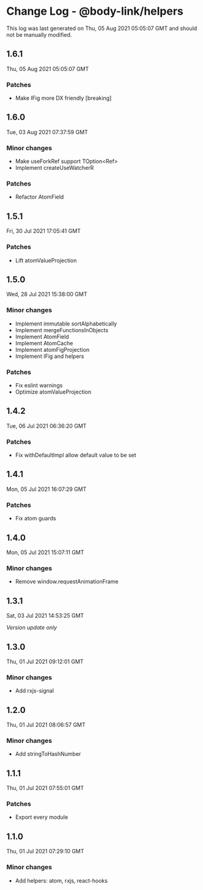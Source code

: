 # Change Log - @body-link/helpers

This log was last generated on Thu, 05 Aug 2021 05:05:07 GMT and should not be manually modified.

## 1.6.1
Thu, 05 Aug 2021 05:05:07 GMT

### Patches

- Make IFig more DX friendly [breaking]

## 1.6.0
Tue, 03 Aug 2021 07:37:59 GMT

### Minor changes

- Make useForkRef support TOption<Ref<HTMLElement>>
- Implement createUseWatcherR

### Patches

- Refactor AtomField

## 1.5.1
Fri, 30 Jul 2021 17:05:41 GMT

### Patches

- Lift atomValueProjection

## 1.5.0
Wed, 28 Jul 2021 15:38:00 GMT

### Minor changes

- Implement immutable sortAlphabetically
- Implement mergeFunctionsInObjects
- Implement AtomField
- Implement AtomCache
- Implement atomFigProjection
- Implement IFig and helpers

### Patches

- Fix eslint warnings
- Optimize atomValueProjection

## 1.4.2
Tue, 06 Jul 2021 06:36:20 GMT

### Patches

- Fix withDefaultImpl allow default value to be set

## 1.4.1
Mon, 05 Jul 2021 16:07:29 GMT

### Patches

- Fix atom guards

## 1.4.0
Mon, 05 Jul 2021 15:07:11 GMT

### Minor changes

- Remove window.requestAnimationFrame

## 1.3.1
Sat, 03 Jul 2021 14:53:25 GMT

_Version update only_

## 1.3.0
Thu, 01 Jul 2021 09:12:01 GMT

### Minor changes

- Add rxjs-signal

## 1.2.0
Thu, 01 Jul 2021 08:06:57 GMT

### Minor changes

- Add stringToHashNumber

## 1.1.1
Thu, 01 Jul 2021 07:55:01 GMT

### Patches

- Export every module

## 1.1.0
Thu, 01 Jul 2021 07:29:10 GMT

### Minor changes

- Add helpers: atom, rxjs, react-hooks

